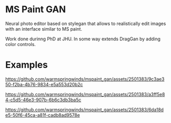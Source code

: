 # MS Paint GAN
Neural photo editor based on stylegan that allows to realistically edit images with an interface similar to MS paint.

Work done durinng PhD at JHU. In some way extends DragGan by adding color controls.

# Examples

https://github.com/warmspringwinds/mspaint_gan/assets/2501383/9c3ae350-f2ba-4b76-9834-e5a553d20b2c




https://github.com/warmspringwinds/mspaint_gan/assets/2501383/a3ff5e84-c5d5-46e3-907b-6b6c3db3ba5c




https://github.com/warmspringwinds/mspaint_gan/assets/2501383/6da18de5-50f6-45ca-a81f-cadb8ad9578e

